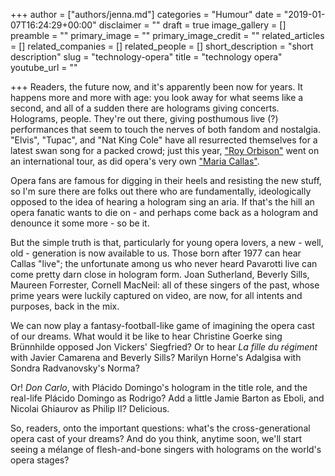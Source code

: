 +++
author = ["authors/jenna.md"]
categories = "Humour"
date = "2019-01-07T16:24:29+00:00"
disclaimer = ""
draft = true
image_gallery = []
preamble = ""
primary_image = ""
primary_image_credit = ""
related_articles = []
related_companies = []
related_people = []
short_description = "short description"
slug = "technology-opera"
title = "technology opera"
youtube_url = ""

+++
Readers, the future now, and it's apparently been now for years. It happens more and more with age: you look away for what seems like a second, and all of a sudden there are holograms giving concerts. Holograms, people. They're out there, giving posthumous live (?) performances that seem to touch the nerves of both fandom and nostalgia. "Elvis", "Tupac", and "Nat King Cole" have all resurrected themselves for a latest swan song for a packed crowd; just this year, ["Roy Orbison"](https://noisey.vice.com/en_au/article/wj37ab/hologram-concerts-dont-suck-youre-just-a-hater) went on an international tour, as did opera's very own ["Maria Callas"](http://operawire.com/bringing-maria-callas-back-to-life-the-team-behind-callas-in-concert-on-creating-a-hologram-of-la-divina/). 

Opera fans are famous for digging in their heels and resisting the new stuff, so I'm sure there are folks out there who are fundamentally, ideologically opposed to the idea of hearing a hologram sing an aria. If that's the hill an opera fanatic wants to die on - and perhaps come back as a hologram and denounce it some more - so be it.

But the simple truth is that, particularly for young opera lovers, a new - well, old - generation is now available to us. Those born after 1977 can hear Callas "live"; the unfortunate among us who never heard Pavarotti live can come pretty darn close in hologram form. Joan Sutherland, Beverly Sills, Maureen Forrester, Cornell MacNeil: all of these singers of the past, whose prime years were luckily captured on video, are now, for all intents and purposes, back in the mix.

We can now play a fantasy-football-like game of imagining the opera cast of our dreams. What would it be like to hear Christine Goerke sing Brünnhilde opposed Jon Vickers' Siegfried? Or to hear _La fille du régiment_ with Javier Camarena and Beverly Sills? Marilyn Horne's Adalgisa with Sondra Radvanovsky's Norma? 

Or! _Don Carlo_, with Plácido Domingo's hologram in the title role, and the real-life Plácido Domingo as Rodrigo? Add a little Jamie Barton as Eboli, and Nicolai Ghiaurov as Philip II? Delicious.

So, readers, onto the important questions: what's the cross-generational opera cast of your dreams? And do you think, anytime soon, we'll start seeing a mélange of flesh-and-bone singers with holograms on the world's opera stages?